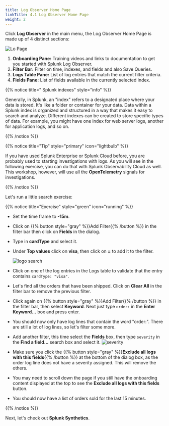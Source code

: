 ```yaml
---
title: Log Observer Home Page
linkTitle: 4.1 Log Observer Home Page
weight: 2
---
```


Click **Log Observer** in the main menu, the Log Observer Home Page is made up of 4 distinct sections:

![Lo Page](../images/log-observer-main.png)

1. **Onboarding Pane:** Training videos and links to documentation to get you started with Splunk Log Observer.
2. **Filter Bar:** Filter on time, indexes, and fields and also Save Queries.
3. **Logs Table Pane:** List of log entries that match the current filter criteria.
4. **Fields Pane:** List of fields available in the currently selected index.

{{% notice title=" Splunk indexes" style="info" %}}

Generally, in Splunk, an "index" refers to a  designated place where your data is stored. It's like a folder or container for your data. Data within a Splunk index is organized and structured in a way that makes it easy to search and analyze. Different indexes can be created to store specific types of data. For example, you might have one index for web server logs, another for application logs, and so on.

{{% /notice %}}

{{% notice title="Tip" style="primary" icon="lightbulb" %}}

If you have used Splunk Enterprise or Splunk Cloud before, you are probably used to starting investigations with logs. As you will see in the following exercise, you can do that with Splunk Observability Cloud as well. This workshop, however, will use all the **OpenTelemetry** signals for investigations.

{{% /notice %}}

Let's run a little search exercise:

{{% notice title="Exercise" style="green" icon="running" %}}

* Set the time frame to  **-15m**.
* Click on {{% button style="gray" %}}Add Filter{{% /button %}} in the filter bar then click on **Fields** in the dialog.
* Type in **cardType** and select it.
* Under **Top values** click on **visa**, then click on **=** to add it to the filter.

  ![logo search](../images/log-filter-bar.png?width=920px)

* Click on one of the log entries in the Logs table to validate that the entry contains `cardType: "visa"`.
* Let's find all the orders that have been shipped. Click on **Clear All** in the filter bar to remove the previous filter.
* Click again on {{% button style="gray" %}}Add Filter{{% /button %}} in the filter bar, then select **Keyword**. Next just type `order:` in the **Enter Keyword...** box and press enter.
* You should now only have log lines that contain the word "order:". There are still a lot of log lines, so let's filter some more.
* Add another filter, this time select the **Fields** box, then type `severity` in the **Find a field...** search box and select it.
  ![severity](../images/find-severity.png?width=15vw&classes=left)
* Make sure you click the {{% button style="gray" %}}**Exclude all logs with this fields**{{% /button %}}  at the bottom of the dialog box, as the order log line does not have a severity assigned.  This will remove the others.
* You may need to scroll down the page if you still have the onboarding content displayed at the top to see the **Exclude all logs with this fields** button.
* You should now have a list of orders sold for the last 15 minutes.

{{% /notice %}}

Next, let's check out **Splunk Synthetics**.
